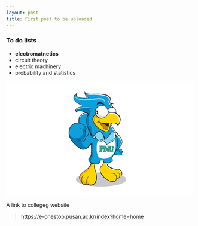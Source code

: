 ```yaml
---
layout: post
title: First post to be uploaded
---
```


### To do lists ###

  * **electromatnetics**
  * circuit theory
  * electric machinery
  * probability and statistics
  
![Sangenie](./images/sangenie.png)

A link to collegeg website 
> <https://e-onestop.pusan.ac.kr/index?home=home>

